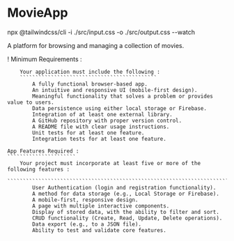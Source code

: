 # MovieApp

npx @tailwindcss/cli -i ./src/input.css -o ./src/output.css --watch


A platform for browsing and managing a collection of movies.


! Minimum Requirements :
```````````````````````
    Your application must include the following :
    ````````````````````````````````````````````
        A fully functional browser-based app.
        An intuitive and responsive UI (mobile-first design).
        Meaningful functionality that solves a problem or provides value to users.
        Data persistence using either local storage or Firebase.
        Integration of at least one external library.
        A GitHub repository with proper version control.
        A README file with clear usage instructions.
        Unit tests for at least one feature.
        Integration tests for at least one feature.

App Features Required :
``````````````````````
    Your project must incorporate at least five or more of the following features :
    ``````````````````````````````````````````````````````````````````````````````
        User Authentication (login and registration functionality).
        A method for data storage (e.g., Local Storage or Firebase).
        A mobile-first, responsive design.
        A page with multiple interactive components.
        Display of stored data, with the ability to filter and sort.
        CRUD functionality (Create, Read, Update, Delete operations).
        Data export (e.g., to a JSON file).
        Ability to test and validate core features.


